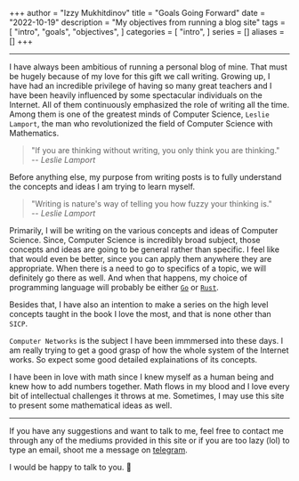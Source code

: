 +++
author = "Izzy Mukhitdinov"
title = "Goals Going Forward"
date = "2022-10-19"
description = "My objectives from running a blog site"
tags = [
    "intro",
    "goals",
    "objectives",
]
categories = [
    "intro",
]
series = []
aliases = []
+++

---

I have always been ambitious of running a personal blog of mine. That must be hugely because of my love for this gift we call writing. Growing up, I have had an incredible privilege of having so many great teachers and I have been heavily influenced by some spectacular individuals on the Internet. All of them continuously emphasized the role of writing all the time. Among them is one of the greatest minds of Computer Science, `Leslie Lamport`, the man who revolutionized the field of Computer Science with Mathematics.

> "If you are thinking without writing, you only think you are thinking."<br>
> -- <cite>Leslie Lamport</cite>

Before anything else, my purpose from writing posts is to fully understand the concepts and ideas I am trying to learn myself. 

> "Writing is nature's way of telling you how fuzzy your thinking is."<br>
> -- <cite>Leslie Lamport</cite>

Primarily, I will be writing on the various concepts and ideas of Computer Science. Since, Computer Science is incredibly broad subject, those concepts and ideas are going to be general rather than specific. I feel like that would even be better, since you can apply them anywhere they are appropriate. When there is a need to go to specifics of a topic, we will definitely go there as well. And when that happens, my choice of programming language will probably be either [`Go`](https://golang.org/) or [`Rust`]("https://rust-lang.org/).

Besides that, I have also an intention to make a series on the high level concepts taught in the book I love the most, and that is none other than `SICP`.

`Computer Networks` is the subject I have been immmersed into these days. I am really trying to get a good grasp of how the whole system of the Internet works. So expect some good detailed explainations of its concepts.

I have been in love with math since I knew myself as a human being and knew how to add numbers together. Math flows in my blood and I love every bit of intellectual challenges it throws at me. Sometimes, I may use this site to present some mathematical ideas as well.

---

If you have any suggestions and want to talk to me, feel free to contact me through any of the mediums provided in this site or if you are too lazy (lol) to type an email, shoot me a message on [telegram](https://t.me/isroilmuhitdinov). 

I would be happy to talk to you. <span class="emojify">&#x1F31D;</span>